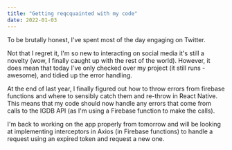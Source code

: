 ```yaml
---
title: "Getting reqcquainted with my code"
date: 2022-01-03
---
```


To be brutally honest, I've spent most of the day engaging on Twitter.

Not that I regret it, I'm so new to interacting on social media it's still a novelty (wow, I finally caught up with the rest of the world). However, it does mean that today I've only checked over my project (it still runs - awesome), and tidied up the error handling. 

At the end of last year, I finally figured out how to throw errors from firebase functions and where to sensibly catch them and re-throw in React Native. This means that my code should now handle any errors that come from calls to the IGDB API (as I'm using a Firebase function to make the calls). 

I'm back to working on the app properly from tomorrow and will be looking at implementing interceptors in Axios (in Firebase functions) to handle a request using an expired token and request a new one. 
